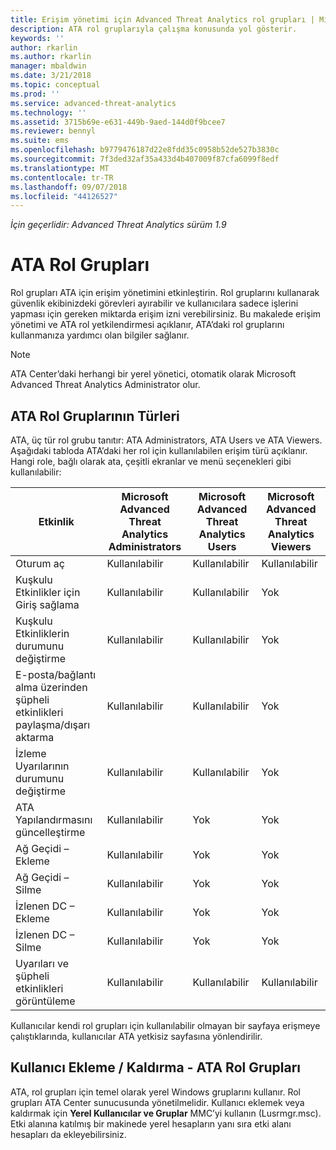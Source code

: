 ```yaml
---
title: Erişim yönetimi için Advanced Threat Analytics rol grupları | Microsoft Docs
description: ATA rol gruplarıyla çalışma konusunda yol gösterir.
keywords: ''
author: rkarlin
ms.author: rkarlin
manager: mbaldwin
ms.date: 3/21/2018
ms.topic: conceptual
ms.prod: ''
ms.service: advanced-threat-analytics
ms.technology: ''
ms.assetid: 3715b69e-e631-449b-9aed-144d0f9bcee7
ms.reviewer: bennyl
ms.suite: ems
ms.openlocfilehash: b9779476187d22e8fdd35c0958b52de527b3830c
ms.sourcegitcommit: 7f3ded32af35a433d4b407009f87cfa6099f8edf
ms.translationtype: MT
ms.contentlocale: tr-TR
ms.lasthandoff: 09/07/2018
ms.locfileid: "44126527"
---
```

*İçin geçerlidir: Advanced Threat Analytics sürüm 1.9*




# <a name="ata-role-groups"></a>ATA Rol Grupları

Rol grupları ATA için erişim yönetimini etkinleştirin. Rol gruplarını kullanarak güvenlik ekibinizdeki görevleri ayırabilir ve kullanıcılara sadece işlerini yapması için gereken miktarda erişim izni verebilirsiniz. Bu makalede erişim yönetimi ve ATA rol yetkilendirmesi açıklanır, ATA’daki rol gruplarını kullanmanıza yardımcı olan bilgiler sağlanır.

> [!NOTE]
> ATA Center’daki herhangi bir yerel yönetici, otomatik olarak Microsoft Advanced Threat Analytics Administrator olur.

## <a name="types-of-ata-role-groups"></a>ATA Rol Gruplarının Türleri 

ATA, üç tür rol grubu tanıtır: ATA Administrators, ATA Users ve ATA Viewers. Aşağıdaki tabloda ATA’daki her rol için kullanılabilen erişim türü açıklanır. Hangi role, bağlı olarak ata, çeşitli ekranlar ve menü seçenekleri gibi kullanılabilir:

|Etkinlik |Microsoft Advanced Threat Analytics Administrators|Microsoft Advanced Threat Analytics Users|Microsoft Advanced Threat Analytics Viewers|
|----|----|----|----|
|Oturum aç|Kullanılabilir|Kullanılabilir|Kullanılabilir|
|Kuşkulu Etkinlikler için Giriş sağlama|Kullanılabilir|Kullanılabilir|Yok|
|Kuşkulu Etkinliklerin durumunu değiştirme|Kullanılabilir|Kullanılabilir|Yok|
|E-posta/bağlantı alma üzerinden şüpheli etkinlikleri paylaşma/dışarı aktarma|Kullanılabilir|Kullanılabilir|Yok|
|İzleme Uyarılarının durumunu değiştirme|Kullanılabilir|Kullanılabilir|Yok|
|ATA Yapılandırmasını güncelleştirme|Kullanılabilir|Yok|Yok|
|Ağ Geçidi – Ekleme|Kullanılabilir|Yok|Yok|
|Ağ Geçidi – Silme |Kullanılabilir|Yok|Yok|
|İzlenen DC – Ekleme |Kullanılabilir|Yok|Yok|
|İzlenen DC – Silme|Kullanılabilir|Yok|Yok|
|Uyarıları ve şüpheli etkinlikleri görüntüleme|Kullanılabilir|Kullanılabilir|Kullanılabilir|


Kullanıcılar kendi rol grupları için kullanılabilir olmayan bir sayfaya erişmeye çalıştıklarında, kullanıcılar ATA yetkisiz sayfasına yönlendirilir. 

## <a name="add--remove-users---ata-role-groups"></a>Kullanıcı Ekleme / Kaldırma - ATA Rol Grupları 

ATA, rol grupları için temel olarak yerel Windows gruplarını kullanır. Rol grupları ATA Center sunucusunda yönetilmelidir.
Kullanıcı eklemek veya kaldırmak için **Yerel Kullanıcılar ve Gruplar** MMC’yi kullanın (Lusrmgr.msc). Etki alanına katılmış bir makinede yerel hesapların yanı sıra etki alanı hesapları da ekleyebilirsiniz. 

